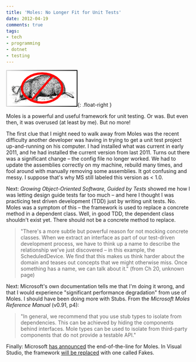 ```yaml
---
title: 'Moles: No Longer Fit for Unit Tests'
date: 2012-04-19
comments: true
tags:
- tech
- programming
- dotnet
- testing
---
```


![No moles](/images/noMoles.png){: .float-right }

Moles is a powerful and useful framework for unit testing. Or was. But even
then, it was overused (at least by me). But no more!

The first clue that I might need to walk away from Moles was the recent
difficulty another developer was having in trying to get a unit test project
up-and-running on his computer. I had installed what was current in early 2011,
and he had installed the current version from last 2011. Turns out there was a
significant change – the config file no longer worked. We had to update the
assemblies correctly on my machine, rebuild many times, and fool around with
manually removing some assemblies. It got confusing and messy. I suppose that's
why MS still labeled this version as < 1.0.

Next: _Growing Object-Oriented Software, Guided by Tests_ showed me how I was
letting design guide tests far too much – and here I thought I was practicing
test driven development (TDD) just by writing unit tests. No. Moles was a
symptom of this – the framework is used to replace a concrete method in a
dependent class. Well, in good TDD, the dependent class shouldn't exist yet.
There should not be a concrete method to replace.

> "There's a more subtle but powerful reason for not mocking concrete classes.
> When we extract an interface as part of our test-driven development process,
> we have to think up a name to describe the relationship we've just discovered
> &ndash; in this example, the ScheduledDevice. We find that this makes us think
> harder about the domain and teases out concepts that we might otherwise miss.
> Once something has a name, we can talk about it." (from Ch 20, unknown page)

Next: Microsoft's own documentation tells me that I'm doing it wrong, and that I
would experience "significant performance degradation" from use of Moles. I
should have been doing more with Stubs. From the _Microsoft Moles Reference
Manual_ (v0.91, p4):

> "In general, we recommend that you use stub types to isolate from
> dependencies. This can be achieved by hiding the components behind interfaces.
> Mole types can be used to isolate from third-party components that do not
> provide a testable API."

Finally: Microsoft [has
announced](https://www.microsoft.com/en-us/research/project/moles-isolation-framework-for-net/?from=http%3A%2F%2Fresearch.microsoft.com%2Fen-us%2Fprojects%2Fmoles%2F)
the end-of-the-line for Moles. In Visual Studio, the framework [will be
replaced](http://www.peterprovost.org/blog/2012/04/15/visual-studio-11-fakes-part-1/)
with one called Fakes.

